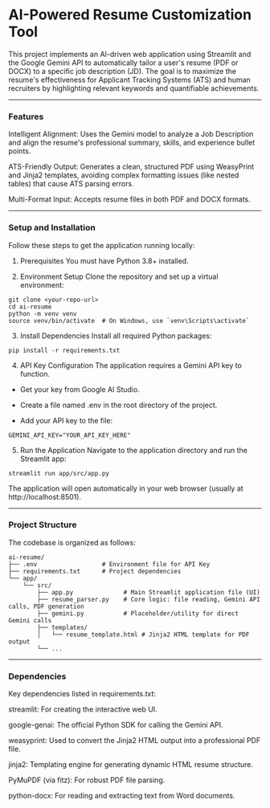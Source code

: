 # AI-Powered Resume Customization Tool
This project implements an AI-driven web application using Streamlit and the Google Gemini API to automatically tailor a user's resume (PDF or DOCX) to a specific job description (JD). The goal is to maximize the resume's effectiveness for Applicant Tracking Systems (ATS) and human recruiters by highlighting relevant keywords and quantifiable achievements.
***
### Features
Intelligent Alignment: Uses the Gemini model to analyze a Job Description and align the resume's professional summary, skills, and experience bullet points.

ATS-Friendly Output: Generates a clean, structured PDF using WeasyPrint and Jinja2 templates, avoiding complex formatting issues (like nested tables) that cause ATS parsing errors.

Multi-Format Input: Accepts resume files in both PDF and DOCX formats.
***
### Setup and Installation
Follow these steps to get the application running locally:

1. Prerequisites
You must have Python 3.8+ installed.

2. Environment Setup
Clone the repository and set up a virtual environment:

```
git clone <your-repo-url>
cd ai-resume
python -m venv venv
source venv/bin/activate  # On Windows, use `venv\Scripts\activate`
```

3. Install Dependencies
Install all required Python packages:

```
pip install -r requirements.txt
```

4. API Key Configuration
The application requires a Gemini API key to function.

* Get your key from Google AI Studio.

* Create a file named .env in the root directory of the project.

* Add your API key to the file:
```
GEMINI_API_KEY="YOUR_API_KEY_HERE"
```
5. Run the Application
Navigate to the application directory and run the Streamlit app:
```
streamlit run app/src/app.py
```
The application will open automatically in your web browser (usually at http://localhost:8501).

***

### Project Structure
The codebase is organized as follows:
```
ai-resume/
├── .env                  # Environment file for API Key
├── requirements.txt      # Project dependencies
└── app/
    └── src/
        ├── app.py              # Main Streamlit application file (UI)
        ├── resume_parser.py    # Core logic: file reading, Gemini API calls, PDF generation
        ├── gemini.py           # Placeholder/utility for direct Gemini calls
        ├── templates/
        │   └── resume_template.html # Jinja2 HTML template for PDF output
        └── ...
```
***
### Dependencies
Key dependencies listed in requirements.txt:

streamlit: For creating the interactive web UI.

google-genai: The official Python SDK for calling the Gemini API.

weasyprint: Used to convert the Jinja2 HTML output into a professional PDF file.

jinja2: Templating engine for generating dynamic HTML resume structure.

PyMuPDF (via fitz): For robust PDF file parsing.

python-docx: For reading and extracting text from Word documents.
